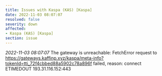 ```yaml
---
title: Issues with Kaspa (KAS) [Kaspa]
date: 2022-11-03 08:07:07
resolved: false
severity: down
affected:
- Kaspa (KAS) [Kaspa]
section: issue
---
```


*2022-11-03 08:07:07* The gateway is unreachable: FetchError request to https://gateways.kaffinp.xyz/kaspa/meta-info?tokenId=tti_72f4cbbed88a5902c78a896f failed, reason: connect ETIMEDOUT 193.31.116.152:443